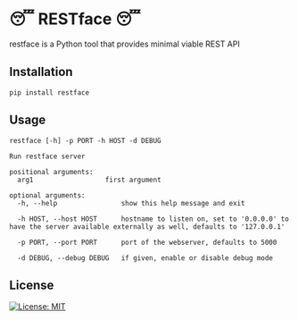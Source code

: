 # 😴 RESTface 😴

restface is a Python tool that provides minimal viable REST API

## Installation

```pip install restface```

## Usage
```
restface [-h] -p PORT -h HOST -d DEBUG

Run restface server

positional arguments:
  arg1                  first argument

optional arguments:
  -h, --help                show this help message and exit
  
  -h HOST, --host HOST      hostname to listen on, set to '0.0.0.0' to have the server available externally as well, defaults to '127.0.0.1'
  
  -p PORT, --port PORT      port of the webserver, defaults to 5000
  
  -d DEBUG, --debug DEBUG   if given, enable or disable debug mode
```

## License

[![License: MIT](https://img.shields.io/badge/License-MIT-yellow.svg)](https://opensource.org/licenses/MIT)
